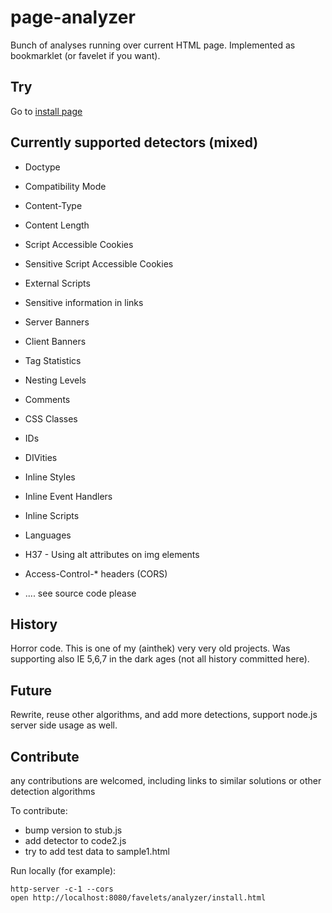 # page-analyzer


Bunch of analyses running over current HTML page.
Implemented  as bookmarklet (or favelet if you want).


## Try

Go to [install page](https://gratex.github.io/page-analyzer/favelets/analyzer/install.html)

## Currently supported detectors (mixed)

- Doctype
- Compatibility Mode
- Content-Type
- Content Length
- Script Accessible Cookies
- Sensitive Script Accessible Cookies
- External Scripts
- Sensitive information in links
- Server Banners
- Client Banners
- Tag Statistics
- Nesting Levels
- Comments
- CSS Classes
- IDs
- DIVities
- Inline Styles
- Inline Event Handlers
- Inline Scripts
- Languages
- H37 - Using alt attributes on img elements
- Access-Control-* headers (CORS)

- .... see source code please

## History
Horror code. This is one of my (ainthek) very very old projects. Was supporting also IE 5,6,7 in the dark ages (not all history committed here).

## Future
Rewrite, reuse other algorithms, and add more detections, support node.js server side usage as well.

## Contribute

any contributions are welcomed, including links to similar solutions or other detection algorithms

To contribute:

- bump version to stub.js
- add detector to code2.js
- try to add test data to sample1.html

Run locally (for example):

	http-server -c-1 --cors
	open http://localhost:8080/favelets/analyzer/install.html

